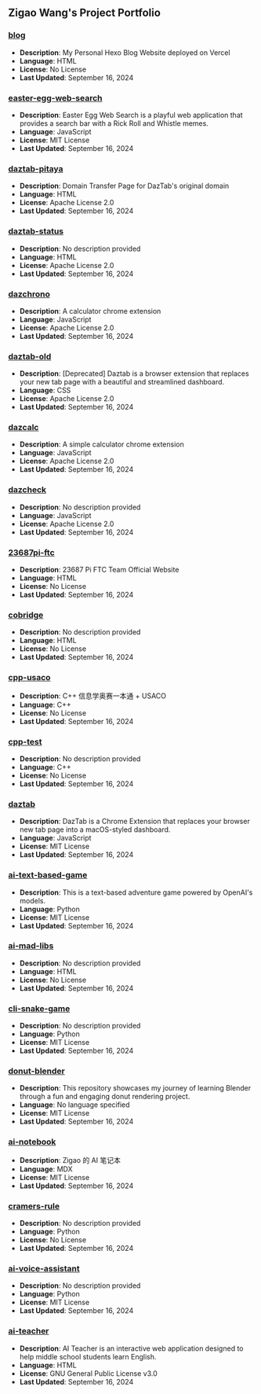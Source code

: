 ## Zigao Wang's Project Portfolio

### [blog](https://github.com/ZigaoWang/blog)
- **Description**: My Personal Hexo Blog Website deployed on Vercel
- **Language**: HTML
- **License**: No License
- **Last Updated**: September 16, 2024

### [easter-egg-web-search](https://github.com/ZigaoWang/easter-egg-web-search)
- **Description**: Easter Egg Web Search is a playful web application that provides a search bar with a Rick Roll and Whistle memes.
- **Language**: JavaScript
- **License**: MIT License
- **Last Updated**: September 16, 2024

### [daztab-pitaya](https://github.com/ZigaoWang/daztab-pitaya)
- **Description**: Domain Transfer Page for DazTab's original domain
- **Language**: HTML
- **License**: Apache License 2.0
- **Last Updated**: September 16, 2024

### [daztab-status](https://github.com/ZigaoWang/daztab-status)
- **Description**: No description provided
- **Language**: HTML
- **License**: Apache License 2.0
- **Last Updated**: September 16, 2024

### [dazchrono](https://github.com/ZigaoWang/dazchrono)
- **Description**: A calculator chrome extension
- **Language**: JavaScript
- **License**: Apache License 2.0
- **Last Updated**: September 16, 2024

### [daztab-old](https://github.com/ZigaoWang/daztab-old)
- **Description**: [Deprecated] Daztab is a browser extension that replaces your new tab page with a beautiful and streamlined dashboard.
- **Language**: CSS
- **License**: Apache License 2.0
- **Last Updated**: September 16, 2024

### [dazcalc](https://github.com/ZigaoWang/dazcalc)
- **Description**: A simple calculator chrome extension
- **Language**: JavaScript
- **License**: Apache License 2.0
- **Last Updated**: September 16, 2024

### [dazcheck](https://github.com/ZigaoWang/dazcheck)
- **Description**: No description provided
- **Language**: JavaScript
- **License**: Apache License 2.0
- **Last Updated**: September 16, 2024

### [23687pi-ftc](https://github.com/ZigaoWang/23687pi-ftc)
- **Description**: 23687 Pi FTC Team Official Website
- **Language**: HTML
- **License**: No License
- **Last Updated**: September 16, 2024

### [cobridge](https://github.com/ZigaoWang/cobridge)
- **Description**: No description provided
- **Language**: HTML
- **License**: No License
- **Last Updated**: September 16, 2024

### [cpp-usaco](https://github.com/ZigaoWang/cpp-usaco)
- **Description**: C++ 信息学奥赛一本通 + USACO
- **Language**: C++
- **License**: No License
- **Last Updated**: September 16, 2024

### [cpp-test](https://github.com/ZigaoWang/cpp-test)
- **Description**: No description provided
- **Language**: C++
- **License**: No License
- **Last Updated**: September 16, 2024

### [daztab](https://github.com/ZigaoWang/daztab)
- **Description**: DazTab is a Chrome Extension that replaces your browser new tab page into a macOS-styled dashboard.
- **Language**: JavaScript
- **License**: MIT License
- **Last Updated**: September 16, 2024

### [ai-text-based-game](https://github.com/ZigaoWang/ai-text-based-game)
- **Description**: This is a text-based adventure game powered by OpenAI's models.
- **Language**: Python
- **License**: MIT License
- **Last Updated**: September 16, 2024

### [ai-mad-libs](https://github.com/ZigaoWang/ai-mad-libs)
- **Description**: No description provided
- **Language**: HTML
- **License**: No License
- **Last Updated**: September 16, 2024

### [cli-snake-game](https://github.com/ZigaoWang/cli-snake-game)
- **Description**: No description provided
- **Language**: Python
- **License**: MIT License
- **Last Updated**: September 16, 2024

### [donut-blender](https://github.com/ZigaoWang/donut-blender)
- **Description**: This repository showcases my journey of learning Blender through a fun and engaging donut rendering project.
- **Language**: No language specified
- **License**: MIT License
- **Last Updated**: September 16, 2024

### [ai-notebook](https://github.com/ZigaoWang/ai-notebook)
- **Description**: Zigao 的 AI 笔记本
- **Language**: MDX
- **License**: MIT License
- **Last Updated**: September 16, 2024

### [cramers-rule](https://github.com/ZigaoWang/cramers-rule)
- **Description**: No description provided
- **Language**: Python
- **License**: No License
- **Last Updated**: September 16, 2024

### [ai-voice-assistant](https://github.com/ZigaoWang/ai-voice-assistant)
- **Description**: No description provided
- **Language**: Python
- **License**: MIT License
- **Last Updated**: September 16, 2024

### [ai-teacher](https://github.com/ZigaoWang/ai-teacher)
- **Description**: AI Teacher is an interactive web application designed to help middle school students learn English.
- **Language**: HTML
- **License**: GNU General Public License v3.0
- **Last Updated**: September 16, 2024

